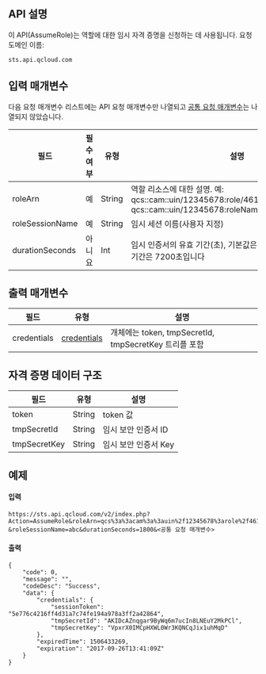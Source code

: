## API 설명
이 API(AssumeRole)는 역할에 대한 임시 자격 증명을 신청하는 데 사용됩니다.
요청 도메인 이름:

```
sts.api.qcloud.com
```

## 입력 매개변수
다음 요청 매개변수 리스트에는 API 요청 매개변수만 나열되고 [공통 요청 매개변수](https://cloud.tencent.com/document/api/213/6976)는 나열되지 않았습니다.

|필드|필수 여부|유형|설명|
| ------------ | ------------ | ------------ | ------------ |
|roleArn|예|String|역할 리소스에 대한 설명. 예: qcs::cam::uin/12345678:role/4611686018427397919, qcs::cam::uin/12345678:roleName/testRoleName|
|roleSessionName|예|String|임시 세션 이름(사용자 지정)|
|durationSeconds|아니요|Int|임시 인증서의 유효 기간(초), 기본값은 1800초이며 최대 유효 기간은 7200초입니다|

## 출력 매개변수

| 필드  | 유형  | 설명  |
| ------------ | ------------ | ------------ |
|  credentials | [credentials](#dataStructure)  | 개체에는 token, tmpSecretId, tmpSecretKey 트리플 포함  |

<span id="dataStructure"></span>
## 자격 증명 데이터 구조

| 필드  | 유형  | 설명  |
|---------|---------|---------|
| token | String | token 값 |
| tmpSecretId | String | 임시 보안 인증서 ID |
| tmpSecretKey | String | 임시 보안 인증서 Key |

## 예제
#### 입력

```
https://sts.api.qcloud.com/v2/index.php?Action=AssumeRole&roleArn=qcs%3a%3acam%3a%3auin%2f12345678%3arole%2f4611686018427397919
&roleSessionName=abc&durationSeconds=1800&<공통 요청 매개변수>
```

#### 출력

```
{
    "code": 0,
    "message": "",
    "codeDesc": "Success",
    "data": {
        "credentials": {
            "sessionToken": "5e776c4216ff4d31a7c74fe194a978a3ff2a42864",
            "tmpSecretId": "AKIDcAZnqgar9ByWq6m7ucIn8LNEuY2MkPCl",
            "tmpSecretKey": "VpxrX0IMCpHXWL0Wr3KQNCqJix1uhMqD"
        },
        "expiredTime": 1506433269,
        "expiration": "2017-09-26T13:41:09Z"
    }
}
```
